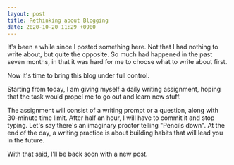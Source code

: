 ```yaml
---
layout: post
title: Rethinking about Blogging
date: 2020-10-20 11:29 +0900
---
```


It's been a while since I posted something here. Not that I had nothing to write about, but quite the opposite. So much had happened in the past seven months, in that it was hard for me to choose what to write about first.

Now it's time to bring this blog under full control.

Starting from today, I am giving myself a daily writing assignment, hoping that the task would propel me to go out and learn new stuff. 

The assignment will consist of a writing prompt or a question, along with 30-minute time limit. After half an hour, I will have to commit it and stop typing. Let's say there's an imaginary proctor telling "Pencils down". At the end of the day, a writing practice is about building habits that will lead you in the future.

With that said, I'll be back soon with a new post.